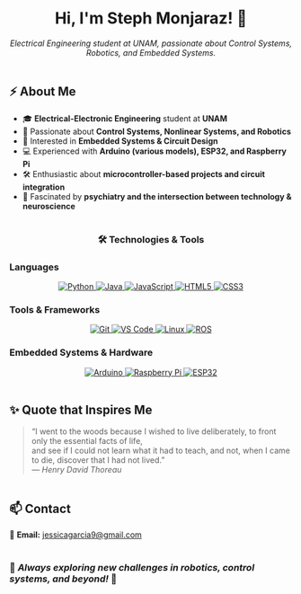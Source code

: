 <h1 align="center">Hi, I'm Steph Monjaraz! 👋</h1>

<p align="center">
  <em>Electrical Engineering student at UNAM, passionate about Control Systems, Robotics, and Embedded Systems.</em>
</p>

<p align="center">
  <img src="https://via.placeholder.com/900x3/FF66B2/FF66B2" width="100%" height="3">
</p>

## ⚡ About Me  
- 🎓 **Electrical-Electronic Engineering** student at **UNAM**  
- 🤖 Passionate about **Control Systems, Nonlinear Systems, and Robotics**  
- 🔬 Interested in **Embedded Systems & Circuit Design**  
- 💻 Experienced with **Arduino (various models), ESP32, and Raspberry Pi**  
- 🛠️ Enthusiastic about **microcontroller-based projects and circuit integration**  
- 🧠 Fascinated by **psychiatry and the intersection between technology & neuroscience**  

<p align="center">
  <img src="https://via.placeholder.com/900x3/FF66B2/FF66B2" width="100%" height="3">
</p>

<h3 align="center">🛠️ Technologies & Tools</h3>

### **Languages**
<p align="center">
  <a href="https://www.python.org/" target="_blank"> 
    <img src="https://img.shields.io/badge/Python-3776AB.svg?style=for-the-badge&logo=python&logoColor=white" alt="Python"/>
  </a>
  <a href="https://www.java.com" target="_blank"> 
    <img src="https://img.shields.io/badge/Java-007396.svg?style=for-the-badge&logo=java&logoColor=white" alt="Java"/> 
  </a>
  <a href="https://developer.mozilla.org/en-US/docs/Web/JavaScript" target="_blank"> 
    <img src="https://img.shields.io/badge/JavaScript-F7DF1E.svg?style=for-the-badge&logo=javascript&logoColor=black" alt="JavaScript"/> 
  </a>
  <a href="https://www.w3.org/html/" target="_blank"> 
    <img src="https://img.shields.io/badge/HTML-E34F26.svg?style=for-the-badge&logo=html5&logoColor=white" alt="HTML5"/> 
  </a>
  <a href="https://www.w3schools.com/css/" target="_blank">
    <img src="https://img.shields.io/badge/CSS-1572B6.svg?style=for-the-badge&logo=css3&logoColor=white" alt="CSS3"/>
  </a>
</p>

### **Tools & Frameworks**
<p align="center">
  <a href="https://git-scm.com/" target="_blank">
    <img src="https://img.shields.io/badge/Git-F05032.svg?style=for-the-badge&logo=git&logoColor=white" alt="Git"/>
  </a>
  <a href="https://code.visualstudio.com/" target="_blank">
    <img src="https://img.shields.io/badge/VSCode-007ACC.svg?style=for-the-badge&logo=visual%20studio%20code&logoColor=white" alt="VS Code"/>
  </a>
  <a href="https://www.linux.org/" target="_blank">
    <img src="https://img.shields.io/badge/Linux-FCC624.svg?style=for-the-badge&logo=linux&logoColor=black" alt="Linux"/>
  </a>
  <a href="https://www.ros.org/" target="_blank">
    <img src="https://img.shields.io/badge/ROS-22314E.svg?style=for-the-badge&logo=ros&logoColor=white" alt="ROS"/>
  </a>
</p>

### **Embedded Systems & Hardware**
<p align="center">
  <a href="https://www.arduino.cc/" target="_blank">
    <img src="https://img.shields.io/badge/Arduino-00979D.svg?style=for-the-badge&logo=arduino&logoColor=white" alt="Arduino"/>
  </a>
  <a href="https://www.raspberrypi.org/" target="_blank">
    <img src="https://img.shields.io/badge/Raspberry Pi-A22846.svg?style=for-the-badge&logo=raspberrypi&logoColor=white" alt="Raspberry Pi"/>
  </a>
  <a href="https://www.espressif.com/en/products/socs/esp32" target="_blank">
    <img src="https://img.shields.io/badge/ESP32-000000.svg?style=for-the-badge&logo=espressif&logoColor=white" alt="ESP32"/>
  </a>
</p>

<p align="center">
  <img src="https://via.placeholder.com/900x3/FF66B2/FF66B2" width="100%" height="3">
</p>

## ✨ Quote that Inspires Me  
> “I went to the woods because I wished to live deliberately, to front only the essential facts of life,  
> and see if I could not learn what it had to teach, and not, when I came to die, discover that I had not lived.”  
> ― *Henry David Thoreau*

<p align="center">
  <img src="https://via.placeholder.com/900x3/FF66B2/FF66B2" width="100%" height="3">
</p>

## 📫 Contact  
📩 **Email:** [jessicagarcia9@gmail.com](mailto:jessicagarcia9@gmail.com)  

<p align="center">
  <img src="https://via.placeholder.com/900x3/FF66B2/FF66B2" width="100%" height="3">
</p>

### 🌟 *Always exploring new challenges in robotics, control systems, and beyond!* 🚀

